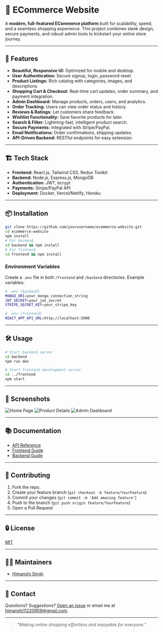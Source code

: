 # 🛒 ECommerce Website

A **modern, full-featured ECommerce platform** built for scalability, speed, and a seamless shopping experience. This project combines sleek design, secure payments, and robust admin tools to kickstart your online store journey.

---

## 🚀 Features

- **Beautiful, Responsive UI:** Optimized for mobile and desktop.
- **User Authentication:** Secure signup, login, password reset.
- **Product Listings:** Rich catalog with categories, images, and descriptions.
- **Shopping Cart & Checkout:** Real-time cart updates, order summary, and payment integration.
- **Admin Dashboard:** Manage products, orders, users, and analytics.
- **Order Tracking:** Users can view order status and history.
- **Reviews & Ratings:** Let customers share feedback.
- **Wishlist Functionality:** Save favorite products for later.
- **Search & Filter:** Lightning-fast, intelligent product search.
- **Secure Payments:** Integrated with Stripe/PayPal.
- **Email Notifications:** Order confirmations, shipping updates.
- **API-Driven Backend:** RESTful endpoints for easy extension.

---

## 🏗️ Tech Stack

- **Frontend:** React.js, Tailwind CSS, Redux Toolkit
- **Backend:** Node.js, Express.js, MongoDB
- **Authentication:** JWT, bcrypt
- **Payments:** Stripe/PayPal API
- **Deployment:** Docker, Vercel/Netlify, Heroku

---

## 📦 Installation

```bash
git clone https://github.com/yourusername/ecommerce-website.git
cd ecommerce-website
npm install
# For backend
cd backend && npm install
# For frontend
cd frontend && npm install
```

### Environment Variables

Create a `.env` file in both `/frontend` and `/backend` directories. Example variables:

```bash
# .env (backend)
MONGO_URI=your_mongo_connection_string
JWT_SECRET=your_jwt_secret
STRIPE_SECRET_KEY=your_stripe_key

# .env (frontend)
REACT_APP_API_URL=http://localhost:5000
```

---

## 🛠️ Usage

```bash
# Start backend server
cd backend
npm run dev

# Start frontend development server
cd ../frontend
npm start
```

---

## 🎨 Screenshots

![Home Page](screenshots/home.png)
![Product Details](screenshots/product.png)
![Admin Dashboard](screenshots/admin.png)

---

## 📚 Documentation

- [API Reference](docs/API.md)
- [Frontend Guide](docs/Frontend.md)
- [Backend Guide](docs/Backend.md)

---

## 🤝 Contributing

1. Fork the repo.
2. Create your feature branch (`git checkout -b feature/YourFeature`)
3. Commit your changes (`git commit -m 'Add amazing feature'`)
4. Push to the branch (`git push origin feature/YourFeature`)
5. Open a Pull Request

---

## 🔒 License

[MIT](LICENSE)

---

## 👩‍💻 Maintainers

- [Himanshi Singh](https://github.com/himanshi-0070)

---

## 💬 Contact

Questions? Suggestions? [Open an issue](https://github.com/himanshi-0070/ecommerce-website/issues) or email me at [himanshi11220909@gmail.com](mailto:your@email.com).

---

> _"Making online shopping effortless and enjoyable for everyone."_
